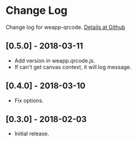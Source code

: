 # Change Log

Change log for weapp-qrcode. [Details at Github](https://github.com/yingye/weapp-qrcode)

## [0.5.0] - 2018-03-11

- Add version in weapp.qrcode.js.
- If can't get canvas context, it will log message.

## [0.4.0] - 2018-03-10

- Fix options.

## [0.3.0] - 2018-02-03

- Initial release.
